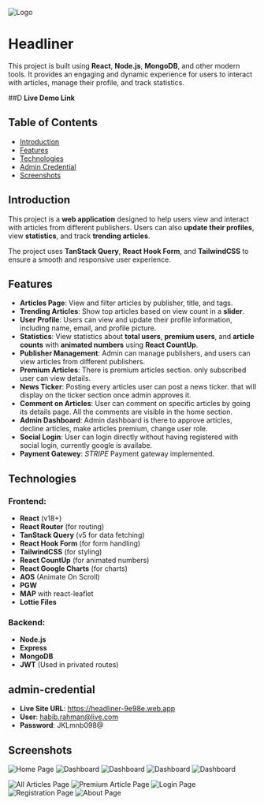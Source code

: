 ![Logo](./src/assets/head%20liner%20logo%20for%20dark.png)

# **Headliner**

This project is built using **React**, **Node.js**, **MongoDB**, and other modern tools. It provides an engaging and dynamic experience for users to interact with articles, manage their profile, and track statistics.

##D **Live Demo Link**

## **Table of Contents**

- [Introduction](#introduction)
- [Features](#features)
- [Technologies](#technologies)
- [Admin Credential](#admin-credential)
- [Screenshots](#screenshots)

## **Introduction**

This project is a **web application** designed to help users view and interact with articles from different publishers. Users can also **update their profiles**, view **statistics**, and track **trending articles**.

The project uses **TanStack Query**, **React Hook Form**, and **TailwindCSS** to ensure a smooth and responsive user experience.

## **Features**

- **Articles Page**: View and filter articles by publisher, title, and tags.
- **Trending Articles**: Show top articles based on view count in a **slider**.
- **User Profile**: Users can view and update their profile information, including name, email, and profile picture.
- **Statistics**: View statistics about **total users**, **premium users**, and **article counts** with **animated numbers** using **React CountUp**.
- **Publisher Management**: Admin can manage publishers, and users can view articles from different publishers.
- **Premium Articles**: There is premium articles section. only subscribed user can view details.
- **News Ticker**: Posting every articles user can post a news ticker. that will display on the ticker section once admin approves it.
- **Comment on Articles**: User can comment on specific articles by going its details page. All the comments are visible in the home section.
- **Admin Dashboard**: Admin dashboard is there to approve articles, decline articles, make articles premium, change user role.
- **Social Login**: User can login directly without having registered with social login, currently google is availabe.
- **Payment Gatewey**: _*STRIPE*_ Payment gateway implemented.

## **Technologies**

### **Frontend**:

- **React** (v18+)
- **React Router** (for routing)
- **TanStack Query** (v5 for data fetching)
- **React Hook Form** (for form handling)
- **TailwindCSS** (for styling)
- **React CountUp** (for animated numbers)
- **React Google Charts** (for charts)
- **AOS** (Animate On Scroll)
- **PGW**
- **MAP** with react-leaflet
- **Lottie Files**

### **Backend**:

- **Node.js**
- **Express**
- **MongoDB**
- **JWT** (Used in privated routes)

## **admin-credential**

- **Live Site URL**: https://headliner-9e98e.web.app
- **User**: habib.rahman@live.com
- **Password**: JKLmnb098@

## **Screenshots**

![Home Page](./src/assets/screenshots/home.png)
![Dashboard](./src/assets/screenshots/dashboard_1.png)
![Dashboard](./src/assets/screenshots/dashboard_2.png)
![Dashboard](./src/assets/screenshots/dashboard_3.png)
![Dashboard](./src/assets/screenshots/dashboard_4.png)

![All Articles Page](./src/assets/screenshots/all-articles.png)
![Premium Article Page](./src/assets/screenshots/premium%20articles.png)
![Login Page](./src/assets/screenshots/login.png)
![Registration Page](./src/assets/screenshots/registration.png)
![About Page](./src/assets/screenshots/about.png)

